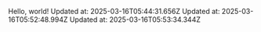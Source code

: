 Hello, world!
 Updated at: 2025-03-16T05:44:31.656Z Updated at: 2025-03-16T05:52:48.994Z Updated at: 2025-03-16T05:53:34.344Z